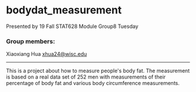 # bodydat_measurement

Presented by 19 Fall STAT628 Module Group8 Tuesday

### Group members:
Xiaoxiang Hua xhua24@wisc.edu

******

This is a project about how to measure people's body fat. The measurement is based on a real data set of 252 men with measurements of their percentage of body fat and various body circumference measurements.
